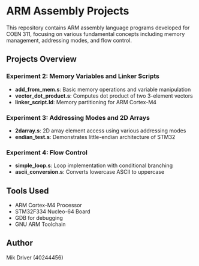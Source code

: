 # ARM Assembly Projects

This repository contains ARM assembly language programs developed for COEN 311, focusing on various fundamental concepts including memory management, addressing modes, and flow control.

## Projects Overview

### Experiment 2: Memory Variables and Linker Scripts
- **add_from_mem.s**: Basic memory operations and variable manipulation
- **vector_dot_product.s**: Computes dot product of two 3-element vectors
- **linker_script.ld**: Memory partitioning for ARM Cortex-M4

### Experiment 3: Addressing Modes and 2D Arrays
- **2darray.s**: 2D array element access using various addressing modes
- **endian_test.s**: Demonstrates little-endian architecture of STM32

### Experiment 4: Flow Control
- **simple_loop.s**: Loop implementation with conditional branching
- **ascii_conversion.s**: Converts lowercase ASCII to uppercase

## Tools Used
- ARM Cortex-M4 Processor
- STM32F334 Nucleo-64 Board
- GDB for debugging
- GNU ARM Toolchain

## Author
Mik Driver (40244456)
